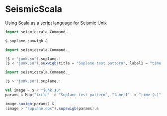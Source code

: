 # SeismicScala
Using Scala as a script language for Seismic Unix


````scala
import seismicscala.Command._

$.suplane.suxwigb.&
````


````scala
import seismicscala.Command._

($ > "junk.su").suplane.!
($ < "junk.su").suxwigb(title = "Suplane test pattern", label1 = "time (s)", label2 ="trace number").! 
````


````scala
import seismicscala.Command._

($ > "junk.su").suplane.!

val image = $ < "junk.su"
params = Map("title" -> "Suplane test pattern", "label1" -> "time (s)", "label2" -> "trace number"

image.suxigb(params).&
(image > "suplane.eps").supswigb(params).&
````
